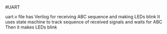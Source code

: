 #UART 

uart.v file has Verilog for receiving ABC sequence and making LEDs blink
It uses state machine to track sequence of received signals and waits for ABC 
Then it makes LEDs blink 
